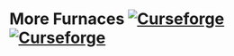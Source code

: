 More Furnaces [![Curseforge](http://cf.way2muchnoise.eu/full_more-furnaces_downloads.svg)](https://minecraft.curseforge.com/projects/more-furnaces) [![Curseforge](http://cf.way2muchnoise.eu/versions/For%20MC_more-furnaces_all.svg)](https://minecraft.curseforge.com/projects/more-furnaces)
================
